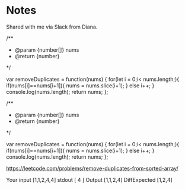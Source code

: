 # Notes

Shared with me via Slack from Diana.

/**
 * @param {number[]} nums
 * @return {number}

 */

var removeDuplicates = function(nums) {
    for(let i = 0;i< nums.length;){
        if(nums[i]==nums[i+1]){
           nums = nums.slice(i+1);
        }
        else
            i++;
    }
  console.log(nums.length);
    return nums;
};

/**
 * @param {number[]} nums
 * @return {number}

 */
 
var removeDuplicates = function(nums) {
    for(let i = 0;i< nums.length;){
        if(nums[i]==nums[i+1]){
           nums = nums.slice(i+1);
        }
        else
            i++;
    }
  console.log(nums.length);
    return nums;
};

https://leetcode.com/problems/remove-duplicates-from-sorted-array/


Your input
[1,1,2,4,4]
stdout
[ 4 ]
Output
[1,1,2,4]
DiffExpected
[1,2,4]
